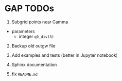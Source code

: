 # GAP TODOs

1. Subgrid points near Gamma
  - parameters
    - integer `q0_div(3)`

2. Backup old outgw file

3. Add examples and tests (better in Jupyter notebook)

4. Sphinx documentation

5. fix `README.md`

